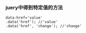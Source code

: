 


### juery中得到特定值的方法

```
data-href='value'
.data('href'); //'value'
.data('href', 'change'); //'change'
```